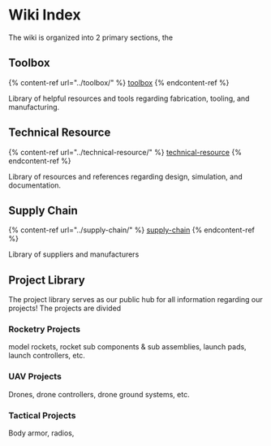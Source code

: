 # Wiki Index

The wiki is organized into 2 primary sections, the&#x20;

## Toolbox

{% content-ref url="../toolbox/" %}
[toolbox](../toolbox/)
{% endcontent-ref %}

Library of helpful resources and tools regarding fabrication, tooling, and manufacturing.

## Technical Resource

{% content-ref url="../technical-resource/" %}
[technical-resource](../technical-resource/)
{% endcontent-ref %}

Library of resources and references regarding design, simulation, and documentation.

## Supply Chain

{% content-ref url="../supply-chain/" %}
[supply-chain](../supply-chain/)
{% endcontent-ref %}

Library of suppliers and manufacturers

## Project Library

The project library serves as our public hub for all information regarding our projects! The projects are divided&#x20;

### Rocketry Projects

model rockets, rocket sub components & sub assemblies, launch pads, launch controllers, etc.

### UAV Projects

Drones, drone controllers, drone ground systems, etc.

### Tactical Projects

Body armor, radios,&#x20;
